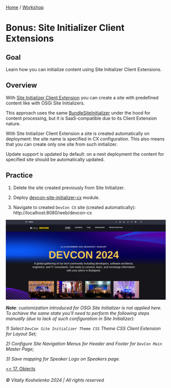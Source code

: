 [Home](../../../README.md) / [Workshop](../README.md) 

# Bonus: Site Initializer Client Extensions

## Goal

Learn how you can initialize content using Site Initializer Client Extensions.

## Overview 

With [Site Initializer Client Extension](https://learn.liferay.com/w/dxp/liferay-development/importing-exporting-data/using-a-site-initializer-client-extension) you can create a site with predefined content like with OSGi Site Initializers.

This approach uses the same [BundleSiteInitializer](https://github.com/liferay/liferay-portal/blob/master/modules/apps/site-initializer/site-initializer-extender/site-initializer-extender/src/main/java/com/liferay/site/initializer/extender/internal/BundleSiteInitializer.java) under the hood for content processing, but it is SaaS-compatible due to its Client Extension nature.

With Site Initializer Client Extension a site is created automatically on deployment: the site name is specified in CX configuration. This also means that you can create only one site from such initializer.

Update support is updated by default: on a next deployment the content for specified site should be automatically updated.

## Practice

1. Delete the site created previously from Site Initializer.

2. Deploy [devcon-site-initializer-cx](../../../client-extensions/devcon-site-initializer-cx) module.

3. Navigate to created `DevCon CX` site (created automatically): http://localhost:8080/web/devcon-cx

![01.png](images/01.png)

_**Note**: customization introduced for OSGi Site Initializer is not applied here. To achieve the same state you'll need to perform the following steps manually (due to lack of such configuration in Site Initializer):_

_1) Select `DevCon Site Initializer Theme CSS` Theme CSS Client Extension for Layout Set;_

_2) Configure Site Navigation Menus for Header and Footer for `DevCon Main` Master Page;_

_3) Save mapping for Speaker Logo on Speakers page._


[<< 17. Objects](../17-objects/README.md)

###### © Vitaliy Koshelenko 2024 | All rights reserved